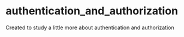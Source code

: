 # authentication_and_authorization
Created to study a little more about authentication and authorization
